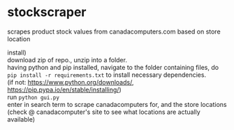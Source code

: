# stockscraper
scrapes product stock values from canadacomputers.com based on store location


install)<br/>
download zip of repo., unzip into a folder.<br/>
having python and pip installed, navigate to the folder containing files, do `pip install -r requirements.txt` to install necessary dependencies.<br/>
(if not: https://www.python.org/downloads/, https://pip.pypa.io/en/stable/installing/)<br/>
run `python gui.py`<br/>
enter in search term to scrape canadacomputers for, and the store locations (check @ canadacomputer's site to see what locations are actually available)<br/>
    
    
